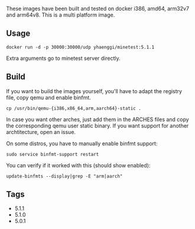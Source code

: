 These images have been built and tested on docker i386, amd64, arm32v7 and arm64v8. This is a multi platform image.

## Usage ##

    docker run -d -p 30000:30000/udp yhaenggi/minetest:5.1.1
Extra arguments go to minetest server directly.

## Build ##

If you want to build the images yourself, you'll have to adapt the registry file, copy qemu and enable binfmt.

    cp /usr/bin/qemu-{i386,x86_64,arm,aarch64}-static .

In case you want other arches, just add them in the ARCHES files and copy the corresponding qemu user static binary. If you want support for another archtitecture, open an issue.

On some distros, you have to manually enable binfmt support:

    sudo service binfmt-support restart

You can verify if it worked with this (should show enabled):

    update-binfmts --display|grep -E "arm|aarch"

## Tags ##
   * 5.1.1
   * 5.1.0
   * 5.0.1

